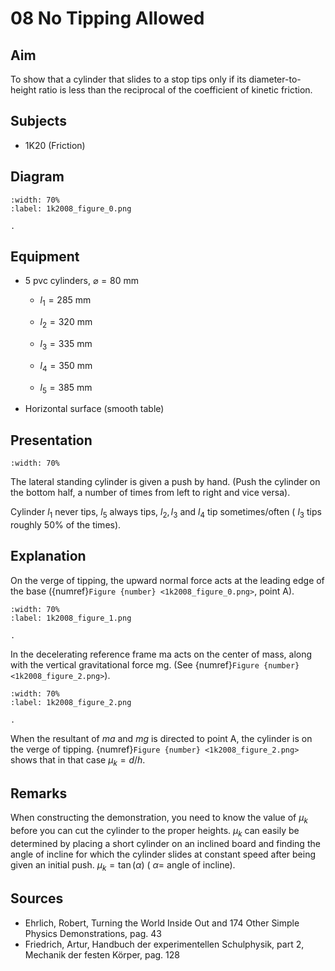 # 08 No Tipping Allowed 
    
  
## Aim   
 To show that a cylinder that slides to a stop tips only if its diameter-to-height ratio is less than the reciprocal of the coefficient of kinetic friction.    
  
## Subjects   
* 1K20 (Friction)   

## Diagram
   
```{figure} figures/figure_0.png  
:width: 70%  
:label: 1k2008_figure_0.png  

. 
```

## Equipment
- 5 pvc cylinders, $\varnothing= 80 \mathrm{~mm}$

    - $l_{1}=285 \mathrm{~mm}$

    - $l_{2}=320 \mathrm{~mm}$

    - $l_{3}=335 \mathrm{~mm}$

    - $l_{4}=350 \mathrm{~mm}$

    - $l_{5}=385 \mathrm{~mm}$

- Horizontal surface (smooth table)
     
  
## Presentation   

```{iframe} https://www.youtube.com/embed/pQoVApmwdNY?si=xM65rjpKTJKm_dpN
:width: 70%
```

The lateral standing cylinder is given a push by hand. (Push the cylinder on the bottom half, a number of times from left to right and vice versa).

Cylinder $l_{1}$ never tips, $l_{5}$ always tips, $l_{2}, l_{3}$ and $l_{4}$ tip sometimes/often ( $l_{3}$  tips roughly $50 \%$ of the times).   
  
## Explanation   
 On the verge of tipping, the upward normal force acts at the leading edge of the base ({numref}`Figure {number} <1k2008_figure_0.png>`, point A). 

```{figure} figures/figure_1.png  
:width: 70%  
:label: 1k2008_figure_1.png  

. 
```

In the decelerating reference frame ma acts on the center of mass, along with the vertical gravitational force mg. (See {numref}`Figure {number} <1k2008_figure_2.png>`).     
```{figure} figures/figure_2.png  
:width: 70%  
:label: 1k2008_figure_2.png  

. 
```
When the resultant of $ma$ and $mg$ is directed to point $\mathrm{A}$, the cylinder is on the verge of tipping. {numref}`Figure {number} <1k2008_figure_2.png>` shows that in that case $\mu_{k}=d / h$.
  
## Remarks   
When constructing the demonstration, you need to know the value of $\mu_{k}$ before you can cut the cylinder to the proper heights. $\mu_{k}$ can easily be determined by placing a short cylinder on an inclined board and finding the angle of incline for which the cylinder slides at constant speed after being given an initial push. $\mu_{k}=\tan (\alpha)$ ( $\alpha=$ angle of incline).   
  
## Sources
 *  Ehrlich, Robert, Turning the World Inside Out and 174 Other Simple Physics Demonstrations, pag. 43 
 *  Friedrich, Artur, Handbuch der experimentellen Schulphysik, part 2, Mechanik der festen Körper, pag. 128
  
